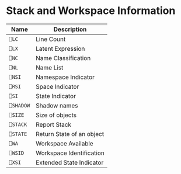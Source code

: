 # Stack and Workspace Information

| Name | Description |
| --- | ---  |
| `⎕LC` | Line Count |
| `⎕LX` | Latent Expression |
| `⎕NC` | Name Classification |
| `⎕NL` | Name List |
| `⎕NSI` | Namespace Indicator |
| `⎕RSI` | Space Indicator |
| `⎕SI` | State Indicator |
| `⎕SHADOW` | Shadow names |
| `⎕SIZE` | Size of objects |
| `⎕STACK` | Report Stack |
| `⎕STATE` | Return State of an object |
| `⎕WA` | Workspace Available |
| `⎕WSID` | Workspace Identification |
| `⎕XSI` | Extended State Indicator |
